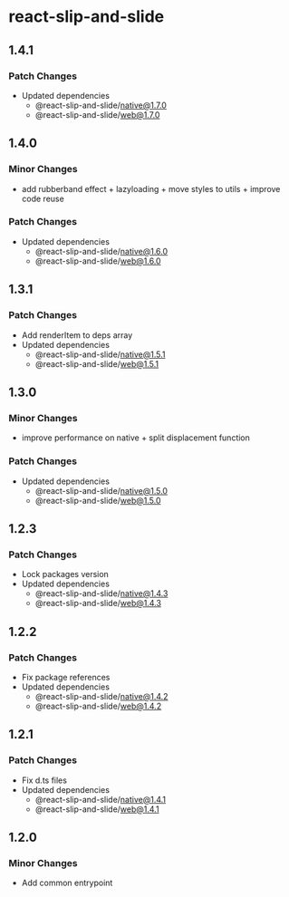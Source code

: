 # react-slip-and-slide

## 1.4.1

### Patch Changes

- Updated dependencies
  - @react-slip-and-slide/native@1.7.0
  - @react-slip-and-slide/web@1.7.0

## 1.4.0

### Minor Changes

- add rubberband effect + lazyloading + move styles to utils + improve code reuse

### Patch Changes

- Updated dependencies
  - @react-slip-and-slide/native@1.6.0
  - @react-slip-and-slide/web@1.6.0

## 1.3.1

### Patch Changes

- Add renderItem to deps array
- Updated dependencies
  - @react-slip-and-slide/native@1.5.1
  - @react-slip-and-slide/web@1.5.1

## 1.3.0

### Minor Changes

- improve performance on native + split displacement function

### Patch Changes

- Updated dependencies
  - @react-slip-and-slide/native@1.5.0
  - @react-slip-and-slide/web@1.5.0

## 1.2.3

### Patch Changes

- Lock packages version
- Updated dependencies
  - @react-slip-and-slide/native@1.4.3
  - @react-slip-and-slide/web@1.4.3

## 1.2.2

### Patch Changes

- Fix package references
- Updated dependencies
  - @react-slip-and-slide/native@1.4.2
  - @react-slip-and-slide/web@1.4.2

## 1.2.1

### Patch Changes

- Fix d.ts files
- Updated dependencies
  - @react-slip-and-slide/native@1.4.1
  - @react-slip-and-slide/web@1.4.1

## 1.2.0

### Minor Changes

- Add common entrypoint
